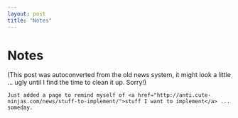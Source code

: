 ```yaml
---
layout: post
title: "Notes"
---
```

<h1>Notes</h1>
(This post was autoconverted from the old news system,
it might look a little ... ugly until I find the time
to clean it up.
Sorry!)

    Just added a page to remind myself of <a href="http://anti.cute-ninjas.com/news/stuff-to-implement/">stuff I want to implement</a> ... someday.

